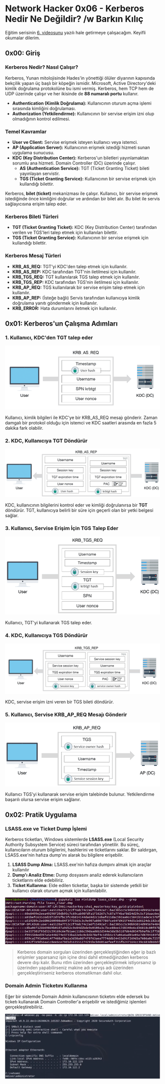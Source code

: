 # **Network Hacker 0x06 - Kerberos Nedir Ne Değildir? /w Barkın Kılıç**  

Eğitim serisinin [6. videosunu](https://www.twitch.tv/videos/671842462) yazılı hale getirmeye çalışacağım. Keyifli okumalar dilerim.  

## **0x00: Giriş**

### **Kerberos Nedir? Nasıl Çalışır?**
Kerberos, Yunan mitolojisinde Hades'in yönettiği ölüler diyarının kapısında bekçilik yapan üç başlı bir köpeğin ismidir. Microsoft, Active Directory'deki kimlik doğrulama protokolüne bu ismi vermiş. Kerberos, hem TCP hem de UDP üzerinde çalışır ve her ikisinde de **88 numaralı portu** kullanır.

- **Authentication (Kimlik Doğrulama):** Kullanıcının oturum açma işlemi sırasında kimliğini doğrulaması.
- **Authorization (Yetkilendirme):** Kullanıcının bir servise erişim izni olup olmadığının kontrol edilmesi.

### **Temel Kavramlar**

- **User ve Client:** Servise erişmek isteyen kullanıcı veya istemci.
- **AP (Application Server):** Kullanıcının erişmek istediği hizmeti sunan uygulama sunucusu.
- **KDC (Key Distribution Center):** Kerberos'un biletleri yayınlamaktan sorumlu ana hizmeti. Domain Controller (DC) üzerinde çalışır.
  - **AS (Authentication Service):** TGT (Ticket Granting Ticket) bileti yayınlayan servistir.
  - **TGS (Ticket Granting Service):** Kullanıcının bir servise erişmek için kullandığı bilettir.

Kerberos, **bilet (ticket)** mekanizması ile çalışır. Kullanıcı, bir servise erişmek istediğinde önce kimliğini doğrular ve ardından bir bilet alır. Bu bilet ile servis sağlayıcısına erişim talep eder.

### **Kerberos Bileti Türleri**

- **TGT (Ticket Granting Ticket):** KDC (Key Distribution Center) tarafından verilen ve TGS'leri talep etmek için kullanılan bilettir.
- **TGS (Ticket Granting Service):** Kullanıcının bir servise erişmek için kullandığı bilettir.

### **Kerberos Mesaj Türleri**

- **KRB_AS_REQ:** TGT'yi KDC'den talep etmek için kullanılır.
- **KRB_AS_REP:** KDC tarafından TGT'nin iletilmesi için kullanılır.
- **KRB_TGS_REQ:** TGT kullanılarak TGS talep etmek için kullanılır.
- **KRB_TGS_REP:** KDC tarafından TGS'nin iletilmesi için kullanılır.
- **KRB_AP_REQ:** TGS kullanılarak bir servise erişim talep etmek için kullanılır.
- **KRB_AP_REP:** (İsteğe bağlı) Servis tarafından kullanıcıya kimlik doğrulama yanıtı göndermek için kullanılır.
- **KRB_ERROR:** Hata durumlarını iletmek için kullanılır.


## **0x01: Kerberos'un Çalışma Adımları**

### **1. Kullanıcı, KDC'den TGT talep eder**

![krb_as_req](img/0x06/3.png)

Kullanıcı, kimlik bilgileri ile KDC'ye bir KRB_AS_REQ mesajı gönderir.
Zaman damgalı bir protokol olduğu için istemci ve KDC saatleri arasında en fazla 5 dakika fark olabilir.

### **2. KDC, Kullanıcıya TGT Döndürür**

![krb_as_rep](img/0x06/4.png)

KDC, kullanıcının bilgilerini kontrol eder ve kimliği doğrulanırsa bir **TGT** döndürür.
TGT, kullanıcıya belirli bir süre için geçerli olan bir yetki belgesi sağlar.

### **3. Kullanıcı, Servise Erişim İçin TGS Talep Eder**

![krb_tgs_req](img/0x06/5.png)

Kullanıcı, TGT'yi kullanarak TGS talep eder.

### **4. KDC, Kullanıcıya TGS Döndürür**

![krb_tgs_rep](img/0x06/6.png)

KDC, servise erişim izni veren bir TGS bileti döndürür.

### **5. Kullanıcı, Servise KRB_AP_REQ Mesajı Gönderir**

![krb_ap_req](img/0x06/7.png)

Kullanıcı TGS'yi kullanarak servise erişim talebinde bulunur.
Yetkilendirme başarılı olursa servise erişim sağlanır.


## **0x02: Pratik Uygulama**

### **LSASS.exe ve Ticket Dump İşlemi**
Kerberos ticketları, Windows sistemlerde **LSASS.exe** (Local Security Authority Subsystem Service) süreci tarafından yönetilir. Bu süreç, kullanıcıların oturum bilgilerini, hashlerini ve ticketlarını saklar. Bir saldırgan, LSASS.exe'nin hafıza dump'ını alarak bu bilgilere erişebilir.

1. **LSASS Dump Alma:** LSASS.exe'nin hafıza dumpını almak için araçlar kullanılır 
2. **Dump'ı Analiz Etme:** Dump dosyasını analiz ederek kullanıcıların ticketlarını elde edebiliriz.
3. **Ticket Kullanma:** Elde edilen ticketlar, başka bir sistemde yetkili bir kullanıcı olarak oturum açmak için kullanılabilir.

![LSASS Dump](img/0x06/8.png)

>   Kerberos domain sorguları üzerinden gerçekleştiğinden eğer ip bazlı erişimler yaparsanız işin içine dnsi dahil etmediğinzden kerberos devere dışı kalır. Bunu ntlm üzerinden gerçekleştirmek istiyorsanız ip üzerinden yapabilirseniz makine adı servşs adı üzerinden gerçekleştirirseniz kerberos otomatikman dahil olur.  

### **Domain Admin Ticketını Kullanma**
Eğer bir sistemde Domain Admin kullanıcısının ticketını elde edersek bu ticketı kullanarak Domain Controller'a erişebilir ve istediğimiz işlemleri gerçekleştirebiliriz.

![Domain Admin Ticket](img/0x06/9.png)
